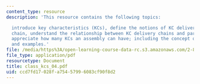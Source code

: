 ```yaml
---
content_type: resource
description: 'This resource contains the following topics:

  introduce key characteristics (KCs), define the notions of KC delivery and KC delivery
  chain, understand the relationship between KC delivery chains and part-to-part location,
  appreciate how many KCs an assembly can have; including the concept of KC conflict,
  and examples.'
file: /media/https%3A/open-learning-course-data-rc.s3.amazonaws.com/2-875-mechanical-assembly-and-its-role-in-product-development-fall-2004/ccd7fd17028fa75457996083cf90f8d2_class_kcs_04.pdf
file_type: application/pdf
resourcetype: Document
title: class_kcs_04.pdf
uid: ccd7fd17-028f-a754-5799-6083cf90f8d2
---
```

